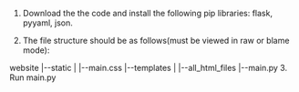 1. Download the the code and install the following pip libraries: flask, pyyaml, json.

2. The file structure should be as follows(must be viewed in raw or blame mode):

website
  |--static
  |   |--main.css
  |--templates
  |     |--all_html_files
  |--main.py
 3. Run main.py
